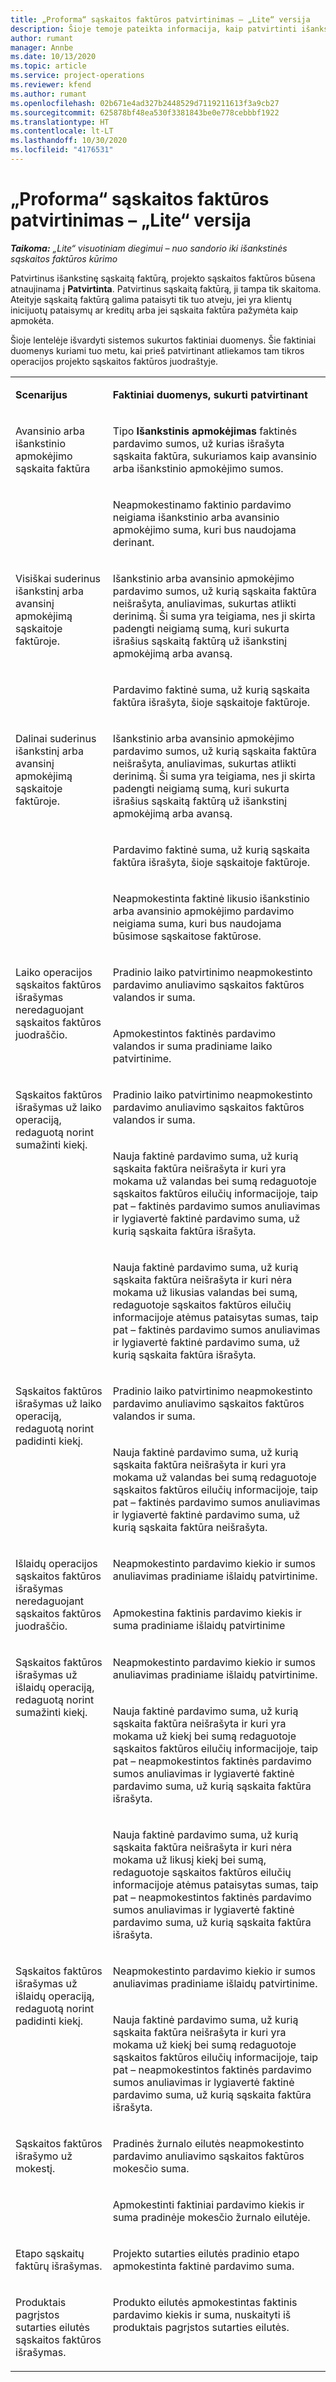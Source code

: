 ```yaml
---
title: „Proforma“ sąskaitos faktūros patvirtinimas – „Lite“ versija
description: Šioje temoje pateikta informacija, kaip patvirtinti išankstines sąskaitas faktūras programoje „Project Operations“.
author: rumant
manager: Annbe
ms.date: 10/13/2020
ms.topic: article
ms.service: project-operations
ms.reviewer: kfend
ms.author: rumant
ms.openlocfilehash: 02b671e4ad327b2448529d7119211613f3a9cb27
ms.sourcegitcommit: 625878bf48ea530f3381843be0e778cebbbf1922
ms.translationtype: HT
ms.contentlocale: lt-LT
ms.lasthandoff: 10/30/2020
ms.locfileid: "4176531"
---
```

# <a name="confirm-a-proforma-invoice---lite"></a>„Proforma“ sąskaitos faktūros patvirtinimas – „Lite“ versija

_**Taikoma:** „Lite“ visuotiniam diegimui – nuo sandorio iki išankstinės sąskaitos faktūros kūrimo_


Patvirtinus išankstinę sąskaitą faktūrą, projekto sąskaitos faktūros būsena atnaujinama į **Patvirtinta**. Patvirtinus sąskaitą faktūrą, ji tampa tik skaitoma. Ateityje sąskaitą faktūrą galima pataisyti tik tuo atveju, jei yra klientų inicijuotų pataisymų ar kreditų arba jei sąskaita faktūra pažymėta kaip apmokėta.

Šioje lentelėje išvardyti sistemos sukurtos faktiniai duomenys. Šie faktiniai duomenys kuriami tuo metu, kai prieš patvirtinant atliekamos tam tikros operacijos projekto sąskaitos faktūros juodraštyje.

<table border="0" cellspacing="0" cellpadding="0">
    <tbody>
        <tr>
            <td width="216" valign="top">
                <p>
                    <strong>Scenarijus</strong>
                </p>
            </td>
            <td width="808" valign="top">
                <p>
                    <strong>Faktiniai duomenys, sukurti patvirtinant</strong>
                </p>
            </td>
        </tr>
        <tr>
            <td width="216" rowspan="2" valign="top">
                <p>
Avansinio arba išankstinio apmokėjimo sąskaita faktūra </p>
            </td>
            <td width="408" valign="top">
                <p>
Tipo <strong>Išankstinis apmokėjimas</strong> faktinės pardavimo sumos, už kurias išrašyta sąskaita faktūra, sukuriamos kaip avansinio arba išankstinio apmokėjimo sumos.
                </p>
            </td>
        </tr>
        <tr>
            <td width="408" valign="top">
                <p>
Neapmokestinamo faktinio pardavimo neigiama išankstinio arba avansinio apmokėjimo suma, kuri bus naudojama derinant.
                </p>
            </td>
        </tr>
        <tr>
            <td width="216" rowspan="2" valign="top">
                <p>
Visiškai suderinus išankstinį arba avansinį apmokėjimą sąskaitoje faktūroje.
                </p>
            </td>
            <td width="408" valign="top">
                <p>
Išankstinio arba avansinio apmokėjimo pardavimo sumos, už kurią sąskaita faktūra neišrašyta, anuliavimas, sukurtas atlikti derinimą. Ši suma yra teigiama, nes ji skirta padengti neigiamą sumą, kuri sukurta išrašius sąskaitą faktūrą už išankstinį apmokėjimą arba avansą.
                </p>
            </td>
        </tr>
        <tr>
            <td width="408" valign="top">
                <p>
Pardavimo faktinė suma, už kurią sąskaita faktūra išrašyta, šioje sąskaitoje faktūroje.
                </p>
            </td>
        </tr>
        <tr>
            <td width="216" rowspan="3" valign="top">
                <p>
Dalinai suderinus išankstinį arba avansinį apmokėjimą sąskaitoje faktūroje.
                </p>
            </td>
            <td width="408" valign="top">
                <p>
Išankstinio arba avansinio apmokėjimo pardavimo sumos, už kurią sąskaita faktūra neišrašyta, anuliavimas, sukurtas atlikti derinimą. Ši suma yra teigiama, nes ji skirta padengti neigiamą sumą, kuri sukurta išrašius sąskaitą faktūrą už išankstinį apmokėjimą arba avansą.
                </p>
            </td>
        </tr>
        <tr>
            <td width="408" valign="top">
                <p>
Pardavimo faktinė suma, už kurią sąskaita faktūra išrašyta, šioje sąskaitoje faktūroje.
                </p>
            </td>
        </tr>
        <tr>
            <td width="408" valign="top">
                <p>
Neapmokestinta faktinė likusio išankstinio arba avansinio apmokėjimo pardavimo neigiama suma, kuri bus naudojama būsimose sąskaitose faktūrose.
                </p>
            </td>
        </tr>
        <tr>
            <td width="216" rowspan="2" valign="top">
                <p>
Laiko operacijos sąskaitos faktūros išrašymas neredaguojant sąskaitos faktūros juodraščio.
                </p>
            </td>
            <td width="408" valign="top">
                <p>
Pradinio laiko patvirtinimo neapmokestinto pardavimo anuliavimo sąskaitos faktūros valandos ir suma.
                </p>
            </td>
        </tr>
        <tr>
            <td width="408" valign="top">
                <p>
Apmokestintos faktinės pardavimo valandos ir suma pradiniame laiko patvirtinime.
                </p>
            </td>
        </tr>
        <tr>
            <td width="216" rowspan="3" valign="top">
                <p>
Sąskaitos faktūros išrašymas už laiko operaciją, redaguotą norint sumažinti kiekį.
                </p>
            </td>
            <td width="408" valign="top">
                <p>
Pradinio laiko patvirtinimo neapmokestinto pardavimo anuliavimo sąskaitos faktūros valandos ir suma.
                </p>
            </td>
        </tr>
        <tr>
            <td width="408" valign="top">
                <p>
Nauja faktinė pardavimo suma, už kurią sąskaita faktūra neišrašyta ir kuri yra mokama už valandas bei sumą redaguotoje sąskaitos faktūros eilučių informacijoje, taip pat – faktinės pardavimo sumos anuliavimas ir lygiavertė faktinė pardavimo suma, už kurią sąskaita faktūra išrašyta.
                </p>
            </td>
        </tr>
        <tr>
            <td width="408" valign="top">
                <p>
Nauja faktinė pardavimo suma, už kurią sąskaita faktūra neišrašyta ir kuri nėra mokama už likusias valandas bei sumą, redaguotoje sąskaitos faktūros eilučių informacijoje atėmus pataisytas sumas, taip pat – faktinės pardavimo sumos anuliavimas ir lygiavertė faktinė pardavimo suma, už kurią sąskaita faktūra išrašyta.
                </p>
            </td>
        </tr>
        <tr>
            <td width="216" rowspan="2" valign="top">
                <p>
Sąskaitos faktūros išrašymas už laiko operaciją, redaguotą norint padidinti kiekį.
                </p>
            </td>
            <td width="408" valign="top">
                <p>
Pradinio laiko patvirtinimo neapmokestinto pardavimo anuliavimo sąskaitos faktūros valandos ir suma.
                </p>
            </td>
        </tr>
        <tr>
            <td width="408" valign="top">
                <p>
Nauja faktinė pardavimo suma, už kurią sąskaita faktūra neišrašyta ir kuri yra mokama už valandas bei sumą redaguotoje sąskaitos faktūros eilučių informacijoje, taip pat – faktinės pardavimo sumos anuliavimas ir lygiavertė faktinė pardavimo suma, už kurią sąskaita faktūra neišrašyta.
                </p>
            </td>
        </tr>
        <tr>
            <td width="216" rowspan="2" valign="top">
                <p>
Išlaidų operacijos sąskaitos faktūros išrašymas neredaguojant sąskaitos faktūros juodraščio.
                </p>
            </td>
            <td width="408" valign="top">
                <p>
Neapmokestinto pardavimo kiekio ir sumos anuliavimas pradiniame išlaidų patvirtinime.
                </p>
            </td>
        </tr>
        <tr>
            <td width="408" valign="top">
                <p>
Apmokestina faktinis pardavimo kiekis ir suma pradiniame išlaidų patvirtinime </p>
            </td>
        </tr>
        <tr>
            <td width="216" rowspan="3" valign="top">
                <p>
Sąskaitos faktūros išrašymas už išlaidų operaciją, redaguotą norint sumažinti kiekį.
                </p>
            </td>
            <td width="408" valign="top">
                <p>
Neapmokestinto pardavimo kiekio ir sumos anuliavimas pradiniame išlaidų patvirtinime.
                </p>
            </td>
        </tr>
        <tr>
            <td width="408" valign="top">
                <p>
Nauja faktinė pardavimo suma, už kurią sąskaita faktūra neišrašyta ir kuri yra mokama už kiekį bei sumą redaguotoje sąskaitos faktūros eilučių informacijoje, taip pat – neapmokestintos faktinės pardavimo sumos anuliavimas ir lygiavertė faktinė pardavimo suma, už kurią sąskaita faktūra išrašyta.
                </p>
            </td>
        </tr>
        <tr>
            <td width="408" valign="top">
                <p>
Nauja faktinė pardavimo suma, už kurią sąskaita faktūra neišrašyta ir kuri nėra mokama už likusį kiekį bei sumą, redaguotoje sąskaitos faktūros eilučių informacijoje atėmus pataisytas sumas, taip pat – neapmokestintos faktinės pardavimo sumos anuliavimas ir lygiavertė faktinė pardavimo suma, už kurią sąskaita faktūra išrašyta.
                </p>
            </td>
        </tr>
        <tr>
            <td width="216" rowspan="2" valign="top">
                <p>
Sąskaitos faktūros išrašymas už išlaidų operaciją, redaguotą norint padidinti kiekį.
                </p>
            </td>
            <td width="408" valign="top">
                <p>
Neapmokestinto pardavimo kiekio ir sumos anuliavimas pradiniame išlaidų patvirtinime.
                </p>
            </td>
        </tr>
        <tr>
            <td width="408" valign="top">
                <p>
Nauja faktinė pardavimo suma, už kurią sąskaita faktūra neišrašyta ir kuri yra mokama už kiekį bei sumą redaguotoje sąskaitos faktūros eilučių informacijoje, taip pat – neapmokestintos faktinės pardavimo sumos anuliavimas ir lygiavertė faktinė pardavimo suma, už kurią sąskaita faktūra išrašyta. 
                </p>
            </td>
        </tr>
        <tr>
            <td width="216" rowspan="2" valign="top">
                <p>
Sąskaitos faktūros išrašymo už mokestį.
                </p>
            </td>
            <td width="408" valign="top">
                <p>
Pradinės žurnalo eilutės neapmokestinto pardavimo anuliavimo sąskaitos faktūros mokesčio suma.
                </p>
            </td>
        </tr>
        <tr>
            <td width="408" valign="top">
                <p>
Apmokestinti faktiniai pardavimo kiekis ir suma pradinėje mokesčio žurnalo eilutėje.
                </p>
            </td>
        </tr>
        <tr>
            <td width="216" valign="top">
                <p>
Etapo sąskaitų faktūrų išrašymas.
                </p>
            </td>
            <td width="408" valign="top">
                <p>
Projekto sutarties eilutės pradinio etapo apmokestinta faktinė pardavimo suma.
                </p>
            </td>
        </tr>
        <tr>
            <td width="216" valign="top">
                <p>
Produktais pagrįstos sutarties eilutės sąskaitos faktūros išrašymas.
                </p>
            </td>
            <td width="408" valign="top">
                <p>
Produkto eilutės apmokestintas faktinis pardavimo kiekis ir suma, nuskaityti iš produktais pagrįstos sutarties eilutės.
                </p>
            </td>
        </tr>
    </tbody>
</table>
